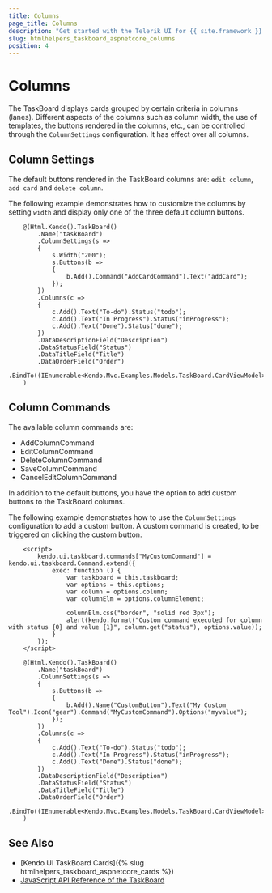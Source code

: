 ```yaml
---
title: Columns
page_title: Columns
description: "Get started with the Telerik UI for {{ site.framework }} TaskBoard and learn about its columns."
slug: htmlhelpers_taskboard_aspnetcore_columns
position: 4
---
```


# Columns

The TaskBoard displays cards grouped by certain criteria in columns (lanes). Different aspects of the columns such as column width, the use of templates, the buttons rendered in the columns, etc., can be controlled through the `ColumnSettings` configuration. It has effect over all columns. 

## Column Settings

The default buttons rendered in the TaskBoard columns are: `edit column`, `add card` and `delete column`.

The following example demonstrates how to customize the columns by setting `width` and display only one of the three default column buttons. 

```HtmlHelper
    @(Html.Kendo().TaskBoard()
        .Name("taskBoard")
        .ColumnSettings(s =>
        {
            s.Width("200");
            s.Buttons(b =>
            {
                b.Add().Command("AddCardCommand").Text("addCard");
            });
        })
        .Columns(c =>
        {
            c.Add().Text("To-do").Status("todo");
            c.Add().Text("In Progress").Status("inProgress");
            c.Add().Text("Done").Status("done");
        })
        .DataDescriptionField("Description")
        .DataStatusField("Status")
        .DataTitleField("Title")
        .DataOrderField("Order")
        .BindTo((IEnumerable<Kendo.Mvc.Examples.Models.TaskBoard.CardViewModel>)ViewBag.Cards)
    )
```

## Column Commands

The available column commands are:

* AddColumnCommand
* EditColumnCommand
* DeleteColumnCommand
* SaveColumnCommand
* CancelEditColumnCommand

In addition to the default buttons, you have the option to add custom buttons to the TaskBoard columns.

The following example demonstrates how to use the `ColumnSettings` configuration to add a custom button. A custom command is created, to be triggered on clicking the custom button.

```HtmlHelper
    <script>
        kendo.ui.taskboard.commands["MyCustomCommand"] = kendo.ui.taskboard.Command.extend({
            exec: function () {
                var taskboard = this.taskboard;
                var options = this.options;
                var column = options.column;
                var columnElm = options.columnElement;

                columnElm.css("border", "solid red 3px");
                alert(kendo.format("Custom command executed for column with status {0} and value {1}", column.get("status"), options.value));
            } 
        });
    </script>

    @(Html.Kendo().TaskBoard()
        .Name("taskBoard")
        .ColumnSettings(s =>
        {
            s.Buttons(b =>
            {
                b.Add().Name("CustomButton").Text("My Custom Tool").Icon("gear").Command("MyCustomCommand").Options("myvalue");
            });
        })
        .Columns(c =>
        {
            c.Add().Text("To-do").Status("todo");
            c.Add().Text("In Progress").Status("inProgress");
            c.Add().Text("Done").Status("done");
        })
        .DataDescriptionField("Description")
        .DataStatusField("Status")
        .DataTitleField("Title")
        .DataOrderField("Order")
        .BindTo((IEnumerable<Kendo.Mvc.Examples.Models.TaskBoard.CardViewModel>)ViewBag.Cards)
    )
```

## See Also

* [Kendo UI TaskBoard Cards]({% slug htmlhelpers_taskboard_aspnetcore_cards %})
* [JavaScript API Reference of the TaskBoard](https://docs.telerik.com/kendo-ui/api/javascript/ui/taskboard)
